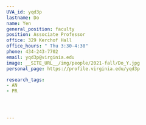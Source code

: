 ```yaml
---
UVA_id: yqd3p
lastname: Do
name: Yen
general_position: faculty
position: Associate Professor
office: 329 Kerchof Hall
office_hours: " Thu 3:30-4:30"
phone: 434-243-7702
email: yqd3p@virginia.edu
image: __SITE_URL__/img/people/2021-fall/Do_Y.jpg
personal_page: https://profile.virginia.edu/yqd3p

research_tags:
- AN
- PR




---
```

